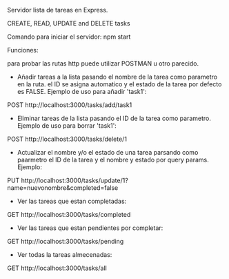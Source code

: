 Servidor lista de tareas en Express.

CREATE, READ, UPDATE and DELETE tasks

Comando para iniciar el servidor: npm start

Funciones:

para probar las rutas http puede utilizar POSTMAN u otro parecido.

- Añadir tareas a la lista pasando el nombre de la tarea como parametro en la ruta. el ID se asigna automatico y el estado de la tarea por defecto es FALSE. Ejemplo de uso para añadir 'task1':

POST http://localhost:3000/tasks/add/task1

- Eliminar tareas de la lista pasando el ID de la tarea como parametro. Ejemplo de uso para borrar 'task1':

POST http://localhost:3000/tasks/delete/1

- Actualizar el nombre y/o el estado de una tarea parsando como paarmetro el ID de la tarea y el nombre y estado por query params. Ejemplo:

PUT http://localhost:3000/tasks/update/1?name=nuevonombre&completed=false

- Ver las tareas que estan completadas:

GET http://localhost:3000/tasks/completed

- Ver las tareas que estan pendientes por completar:

GET http://localhost:3000/tasks/pending

- Ver todas la tareas almecenadas:

GET http://localhost:3000/tasks/all